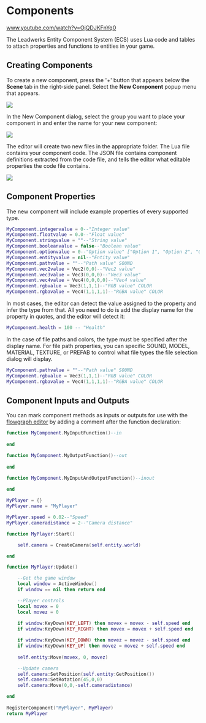# Components

www.youtube.com/watch?v=OjQDJKFnYq0

The Leadwerks Entity Component System (ECS) uses Lua code and tables to attach properties and functions to entities in your game.

## Creating Components

To create a new component, press the '+' button that appears below the **Scene** tab in the right-side panel. Select the **New Component** popup menu that appears.

![](https://github.com/UltraEngine/Documentation/blob/master/Images/newcomponent.png?raw=true)

In the New Component dialog, select the group you want to place your component in and enter the name for your new component:

![](https://github.com/UltraEngine/Documentation/blob/master/Images/newcomponent2.png?raw=true)

The editor will create two new files in the appropriate folder. The Lua file contains your component code. The JSON file contains component definitions extracted from the code file, and tells the editor what editable properties the code file contains.

![](https://github.com/UltraEngine/Documentation/blob/master/Images/newcomponent3.png?raw=true)

## Component Properties

The new component will include example properties of every supported type.
```lua
MyComponent.integervalue = 0--"Integer value"
MyComponent.floatvalue = 0.0--"Float value"
MyComponent.stringvalue = ""--"String value"
MyComponent.booleanvalue = false--"Boolean value"
MyComponent.optionvalue = 0--"Option value" ["Option 1", "Option 2", "Option 3"]
MyComponent.entityvalue = nil--"Entity value"
MyComponent.pathvalue = ""--"Path value" SOUND
MyComponent.vec2value = Vec2(0,0)--"Vec2 value"
MyComponent.vec3value = Vec3(0,0,0)--"Vec3 value"
MyComponent.vec4value = Vec4(0,0,0,0)--"Vec4 value"
MyComponent.rgbvalue = Vec3(1,1,1)--"RGB value" COLOR
MyComponent.rgbavalue = Vec4(1,1,1,1)--"RGBA value" COLOR
```
In most cases, the editor can detect the value assigned to the property and infer the type from that. All you need to do is add the display name for the property in quotes, and the editor will detect it:
```lua
MyComponent.health = 100 -- "Health"
```
In the case of file paths and colors, the type must be specified after the display name. For file path properties, you can specific SOUND, MODEL, MATERIAL, TEXTURE, or PREFAB to control what file types the file selection dialog will display.
```lua
MyComponent.pathvalue = ""--"Path value" SOUND
MyComponent.rgbvalue = Vec3(1,1,1)--"RGB value" COLOR
MyComponent.rgbavalue = Vec4(1,1,1,1)--"RGBA value" COLOR
```
## Component Inputs and Outputs

You can mark component methods as inputs or outputs for use with the [flowgraph editor](flowgrapheditor.md) by adding a comment after the function declaration:

```lua
function MyComponent.MyInputFunction()--in
  
end

function MyComponent.MyOutputFunction()--out
  
end

function MyComponent.MyInputAndOutputFunction()--inout
  
end
```

```lua
MyPlayer = {}
MyPlayer.name = "MyPlayer"

MyPlayer.speed = 0.02--"Speed"
MyPlayer.cameradistance = 2--"Camera distance"

function MyPlayer:Start()

	self.camera = CreateCamera(self.entity.world)

end

function MyPlayer:Update()

	--Get the game window
	local window = ActiveWindow()
	if window == nil then return end

	--Player controls
	local movex = 0
	local movez = 0
	
	if window:KeyDown(KEY_LEFT) then movex = movex - self.speed end
	if window:KeyDown(KEY_RIGHT) then movex = movex + self.speed end

	if window:KeyDown(KEY_DOWN) then movez = movez - self.speed end
	if window:KeyDown(KEY_UP) then movez = movez + self.speed end
	
	self.entity:Move(movex, 0, movez)

	--Update camera
	self.camera:SetPosition(self.entity:GetPosition())
	self.camera:SetRotation(45,0,0)
	self.camera:Move(0,0,-self.cameradistance)

end
 
RegisterComponent("MyPlayer", MyPlayer)
return MyPlayer
```
